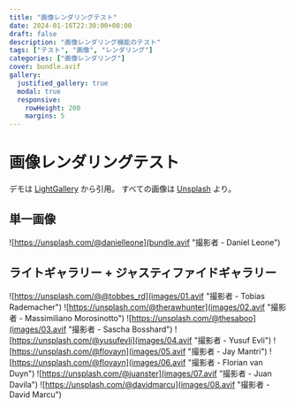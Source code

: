 ```yaml
---
title: "画像レンダリングテスト"
date: 2024-01-16T22:30:00+08:00
draft: false
description: "画像レンダリング機能のテスト"
tags: ["テスト", "画像", "レンダリング"]
categories: ["画像レンダリング"]
cover: bundle.avif
gallery:
  justified_gallery: true
  modal: true
  responsive:
    rowHeight: 200
    margins: 5
---
```


# 画像レンダリングテスト
デモは [LightGallery](https://www.lightgalleryjs.com/demos/thumbnails/) から引用。
すべての画像は [Unsplash](https://unsplash.com/) より。

## 単一画像
![https://unsplash.com/@danielleone](bundle.avif "撮影者 - Daniel Leone")

## ライトギャラリー + ジャスティファイドギャラリー
![https://unsplash.com/@@tobbes_rd](images/01.avif "撮影者 - Tobias Rademacher")
![https://unsplash.com/@therawhunter](images/02.avif "撮影者 - Massimiliano Morosinotto")
![https://unsplash.com/@thesaboo](images/03.avif "撮影者 - Sascha Bosshard")
![https://unsplash.com/@yusufevli](images/04.avif "撮影者 - Yusuf Evli")
![https://unsplash.com/@flovayn](images/05.avif "撮影者 - Jay Mantri")
![https://unsplash.com/@flovayn](images/06.avif "撮影者 -  Florian van Duyn")
![https://unsplash.com/@juanster](images/07.avif "撮影者 - Juan Davila")
![https://unsplash.com/@davidmarcu](images/08.avif "撮影者 - David Marcu") 